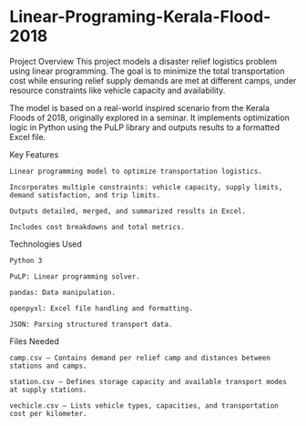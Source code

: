 # Linear-Programing-Kerala-Flood-2018
Project Overview
This project models a disaster relief logistics problem using linear programming. The goal is to minimize the total transportation cost while ensuring relief supply demands are met at different camps, under resource constraints like vehicle capacity and availability.

The model is based on a real-world inspired scenario from the Kerala Floods of 2018, originally explored in a seminar. It implements optimization logic in Python using the PuLP library and outputs results to a formatted Excel file.

Key Features

    Linear programming model to optimize transportation logistics.
    
    Incorporates multiple constraints: vehicle capacity, supply limits, demand satisfaction, and trip limits.
    
    Outputs detailed, merged, and summarized results in Excel.
    
    Includes cost breakdowns and total metrics.

Technologies Used

    Python 3
    
    PuLP: Linear programming solver.
    
    pandas: Data manipulation.
    
    openpyxl: Excel file handling and formatting.
    
    JSON: Parsing structured transport data.

Files Needed
    
    camp.csv — Contains demand per relief camp and distances between stations and camps.
    
    station.csv — Defines storage capacity and available transport modes at supply stations.
    
    vechicle.csv — Lists vehicle types, capacities, and transportation cost per kilometer.
